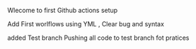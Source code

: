 Wlecome to first Github actions setup 

Add First worlflows using YML , Clear bug and syntax 

added Test branch 
Pushing all code to test branch fot pratices 